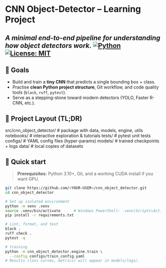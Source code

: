 # CNN Object-Detector – Learning Project

*A minimal end-to-end pipeline for understanding how object detectors work.*
[![Python](https://img.shields.io/badge/Python-3.10%2B-blue)](https://www.python.org/)
[![License: MIT](https://img.shields.io/badge/License-MIT-yellow.svg)](LICENSE)
---

## 🌟 Goals
- Build and train a **tiny CNN** that predicts a single bounding box + class.
- Practise **clean Python project structure**, Git workflow, and code quality tools (`black`, `ruff`, `pytest`).
- Serve as a stepping-stone toward modern detectors (YOLO, Faster R-CNN, etc.).

## 📁 Project Layout (TL;DR)

src/cnn_object_detector/   # package with data, models, engine, utils
notebooks/                 # interactive exploration & tutorials
tests/                     # pytest unit tests
configs/                   # YAML config files (hyper-params)
models/                    # trained checkpoints + logs
data/                      # local copies of datasets

## 🚀 Quick start

> **Prerequisites:** Python 3.10+, Git, and a working CUDA install if you want GPU.

```bash
git clone https://github.com/<YOUR-USER>/cnn_object_detector.git
cd cnn_object_detector

# Set up isolated environment
python -m venv .venv
source .venv/bin/activate      # Windows PowerShell: .venv\Scripts\Activate.ps1
pip install -r requirements.txt

# Lint, format, and test
black .
ruff check .
pytest -q

# training
python -m cnn_object_detector.engine.train \
  --config configs/train_config.yaml
# Results (loss curves, metrics) will appear in models/logs/.